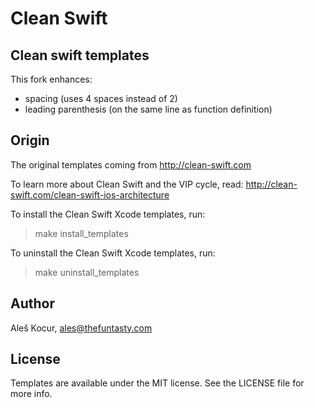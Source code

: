 
# Clean Swift
## Clean swift templates

This fork enhances:
  - spacing (uses 4 spaces instead of 2)
  - leading parenthesis (on the same line as function definition)

## Origin

The original templates coming from http://clean-swift.com

To learn more about Clean Swift and the VIP cycle, read:
http://clean-swift.com/clean-swift-ios-architecture


To install the Clean Swift Xcode templates, run:

> make install_templates

To uninstall the Clean Swift Xcode templates, run:

> make uninstall_templates


## Author

Aleš Kocur, ales@thefuntasty.com

## License

Templates are available under the MIT license. See the LICENSE file for more info.
